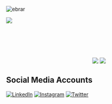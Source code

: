 <p align="left"> <img src="https://komarev.com/ghpvc/?username=ebrardev" alt="ebrar" /> </p>
<img src="https://readme-typing-svg.herokuapp.com?duration=3000&lines=Hi+there+%3A);I'm+Ebrar.;I'm+a+React+Developer;I+love+programming+React+Nodejs+JavaScript+projects.">
  </a>

  
  <br> <br>
  


<br>

<p align = "center">
  <img src = "https://github-readme-stats.vercel.app/api?username=ebrardev&show_icons=true&theme=dracula&line_height=27">
  <img src = "https://github-readme-stats.vercel.app/api/top-langs/?username=ebrardev&&theme=dracula">
</p>


## Social Media Accounts

[![LinkedIn](https://img.shields.io/badge/Lınkedın-black?style=for-the-badge&logo=linkedin&logoColor=white)](https://tr.linkedin.com/in/ebrarmeadev)
[![Instagram](https://img.shields.io/badge/INSTAGRAM-black?style=for-the-badge&logo=instagram&logoColor=white)](https://www.instagram.com/ebrardev/)
[![Twitter](https://img.shields.io/badge/Twitter-black?style=for-the-badge&logo=twitter&logoColor=white)](https://twitter.com/ebrardev)
